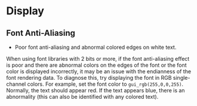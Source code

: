 # Display

## Font Anti-Aliasing

- Poor font anti-aliasing and abnormal colored edges on white text.

When using font libraries with 2 bits or more, if the font anti-aliasing effect is poor and there are abnormal colors on the edges of the font or the font color is displayed incorrectly, it may be an issue with the endianness of the font rendering data. To diagnose this, try displaying the font in RGB single-channel colors. For example, set the font color to `gui_rgb(255,0,0,255)`. Normally, the text should appear red. If the text appears blue, there is an abnormality (this can also be identified with any colored text).